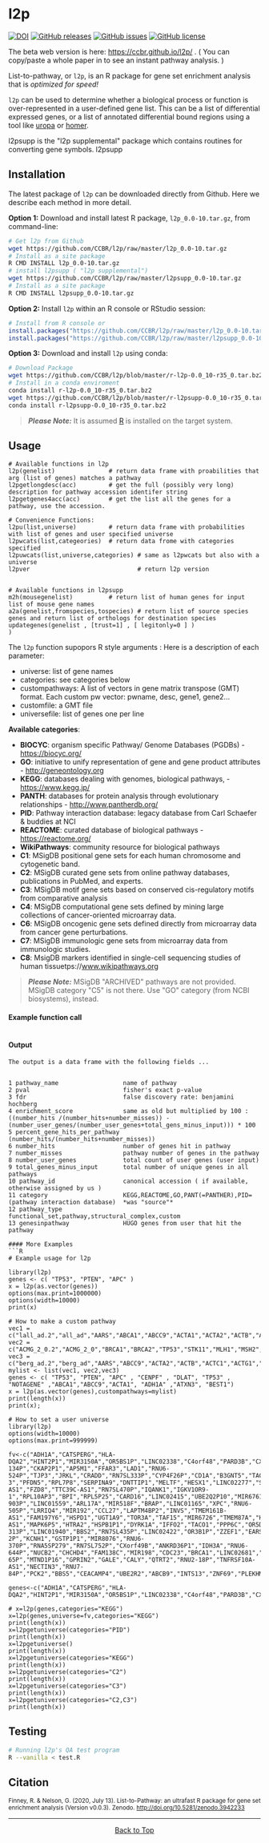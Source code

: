 # l2p

[![DOI](https://zenodo.org/badge/164483194.svg)](https://zenodo.org/badge/latestdoi/164483194)
[![GitHub releases](https://img.shields.io/github/release/CCBR/l2p)](https://github.com/CCBR/l2p/releases) [![GitHub issues](https://img.shields.io/github/issues/CCBR/l2p)](https://github.com/CCBR/l2p/issues) [![GitHub license](https://img.shields.io/github/license/CCBR/l2p)](https://github.com/CCBR/l2p/blob/master/LICENSE)

The beta web version is here: https://ccbr.github.io/l2p/ . ( You can copy/paste a whole paper in to see an instant pathway analysis. )

List-to-pathway, or `l2p`, is an R package for gene set enrichment analysis that is _optimized for speed!_ 

`l2p` can be used to determine whether a biological process or function is over-represented in a user-defined gene list. This can be a list of differential expressed genes, or a list of annotated differential bound regions using a tool like [uropa](https://www.nature.com/articles/s41598-017-02464-y) or [homer](http://homer.ucsd.edu/homer/ngs/annotation.html). 

l2psupp is the "l2p supplemental" package which contains routines for converting gene symbols.  l2psupp 


## Installation

The latest package of `l2p` can be downloaded directly from Github. Here we describe each method in more detail.

**Option 1:** Download and install latest R package, `l2p_0.0-10.tar.gz`, from command-line:
```bash
# Get l2p from Github
wget https://github.com/CCBR/l2p/raw/master/l2p_0.0-10.tar.gz
# Install as a site package 
R CMD INSTALL l2p_0.0-10.tar.gz
# install l2psupp ( "l2p supplemental")
wget https://github.com/CCBR/l2p/raw/master/l2psupp_0.0-10.tar.gz
# Install as a site package 
R CMD INSTALL l2psupp_0.0-10.tar.gz
```
 
**Option 2:** Install `l2p` within an R console or RStudio session:
```R
# Install from R console or 
install.packages("https://github.com/CCBR/l2p/raw/master/l2p_0.0-10.tar.gz", repos=NULL) 
install.packages("https://github.com/CCBR/l2p/raw/master/l2psupp_0.0-10.tar.gz", repos=NULL) 

```

**Option 3:** Download and install `l2p` using conda:
```bash
# Download Package
wget https://github.com/CCBR/l2p/blob/master/r-l2p-0.0_10-r35_0.tar.bz2?raw=true -O r-l2p-0.0_10-r35_0.tar.bz2
# Install in a conda enviroment
conda install r-l2p-0.0_10-r35_0.tar.bz2
wget https://github.com/CCBR/l2p/blob/master/r-l2psupp-0.0_10-r35_0.tar.bz2?raw=true -O r-l2psupp-0.0_10-r35_0.tar.bz2
conda install r-l2psupp-0.0_10-r35_0.tar.bz2

```

> _**Please Note:**_ It is assumed [R](https://cran.r-project.org/doc/manuals/R-admin.html) is installed on the target system. 

## Usage
```
# Available functions in l2p
l2p(genelist)               # return data frame with proabilities that arg (list of genes) matches a pathway
l2pgetlongdesc(acc)         # get the full (possibly very long) description for pathway accession identifer string
l2pgetgenes4acc(acc)        # get the list all the genes for a pathway, use the accession.

# Convenience Functions:
l2pu(list,universe)         # return data frame with probabilities with list of genes and user specified universe
l2pwcats(list,categeories)  # return data frome with categories specified
l2puwcats(list,universe,categories) # same as l2pwcats but also with a universe
l2pver                              # return l2p version


# Available functions in l2psupp 
m2h(mousegenelist)          # return list of human genes for input list of mouse gene names
a2a(genelist,fromspecies,tospecies) # return list of source species genes and return list of orthologs for destination species
updategenes(genelist , [trust=1] , [ legitonly=0 ] )
)
```

The `l2p` function supopors R style arguments    :
Here is a description of each parameter: 
 - universe: list of gene names
 - categories: see categories below
 - custompathways: A list of vectors in gene matrix transpose (GMT) format. Each custom pw vector: pwname, desc, gene1, gene2...
 - customfile: a GMT file
 - universefile: list of genes one per line

**Available categories**:
 - **BIOCYC**: organism specific Pathway/ Genome Databases (PGDBs)  - https://biocyc.org/
 - **GO**: initiative to unify representation of gene and gene product attributes -  http://geneontology.org
 - **KEGG**: databases dealing with genomes, biological pathways, - https://www.kegg.jp/
 - **PANTH**: databases for protein analysis through evolutionary relationships - http://www.pantherdb.org/
 - **PID**: Pathway interaction database: legacy database from Carl Schaefer & buddies at NCI
 - **REACTOME**: curated database of biological pathways - https://reactome.org/
 - **WikiPathways**: community resource for biological pathways 
 - **C1**: MSigDB positional gene sets for each human chromosome and cytogenetic band.
 - **C2**: MSigDB curated gene sets from online pathway databases, publications in PubMed, and experts.
 - **C3**: MSigDB motif gene sets based on conserved cis-regulatory motifs from comparative analysis
 - **C4**: MSigDB computational gene sets defined by mining large collections of cancer-oriented microarray data.
 - **C6**: MSigDB oncogenic gene sets defined directly from microarray data from cancer gene perturbations.
 - **C7**: MSigDB immunologic gene sets  from microarray data from immunologic studies.
 - **C8**: MsigDB markers identified in single-cell sequencing studies of human tissuetps://www.wikipathways.org

> _**Please Note:**_ MSigDB "ARCHIVED" pathways are not provided.  MSigDB category "C5" is not there. Use "GO" category (from NCBI biosystems), instead.

#### Example function call
```R 

```

#### Output
```
The output is a data frame with the following fields ...
 

1 pathway_name                  name of pathway
2 pval                          fisher's exact p-value
3 fdr                           false discovery rate: benjamini hochberg
4 enrichment_score              same as old but multiplied by 100 : ((number_hits /(number_hits+number_misses)) - (number_user_genes/(number_user_genes+total_gens_minus_input))) * 100
5 percent_gene_hits_per_pathway (number_hits/(number_hits+number_misses))
6 number_hits                   number of genes hit in pathway
7 number_misses                 pathway number of genes in the pathway
8 number_user_genes             total count of user genes (user input)
9 total_genes_minus_input       total number of unique genes in all pathways
10 pathway_id                   canonical accession ( if available, otherwise assigned by us )
11 category                     KEGG,REACTOME,GO,PANT(=PANTHER),PID=(pathway interaction database)  *was "source"*
12 pathway_type                 functional_set,pathway,structural_complex,custom
13 genesinpathway               HUGO genes from user that hit the pathway

#### More Examples    
```R
# Example usage for l2p
    
library(l2p)
genes <- c( "TP53", "PTEN", "APC" )
x = l2p(as.vector(genes))
options(max.print=1000000)
options(width=10000)
print(x)

# How to make a custom pathway
vec1 = c("lall_ad.2","all_ad","AARS","ABCA1","ABCC9","ACTA1","ACTA2","ACTB","ACTC1","ACTG1","ACTN2","ACTN4","ACVR2B","ACVRL1","ADAR","AFG3L2","AFP","AIP","AK1","AKAP9")
vec2 = c("ACMG_2_0.2","ACMG_2_0","BRCA1","BRCA2","TP53","STK11","MLH1","MSH2","MSH6","PMS2")
vec3 = c("berg_ad.2","berg_ad","AARS","ABCC9","ACTA2","ACTB","ACTC1","ACTG1","ACTN2","ACTN4","ACVR2B","ACVRL1","ADAR","AFG3L2","AIP","AK1","AKAP9","AKT2","AMPD1","ANG","ANK2","ANKH","APC","APOA2","APOA5","APOB","APP","ATL1","ATP1A2","ATP2A2","ATP2C1","ATXN1","ATXN10","ATXN2","ATXN3","ATXN7","AXIN2","BAG3","BCO1","BEST1")
mylist <- list(vec1, vec2,vec3)
genes <- c( "TP53", "PTEN", "APC" , "CENPF" , "DLAT", "TP53" , "NOTAGENE" ,"ABCA1","ABCC9","ACTA1", "ADH1A" ,"ATXN3", "BEST1")
x = l2p(as.vector(genes),custompathways=mylist)
print(length(x))
print(x);

# How to set a user universe
library(l2p)
options(width=10000)
options(max.print=999999)

fv<-c("ADH1A","CATSPERG","HLA-DQA2","HINT2P1","MIR3150A","OR5BS1P","LINC02338","C4orf48","PARD3B","CX3CR1","RPL21P121","ARHGAP1","GAPDHP36","CNBD1","C8orf48","HTR3D","LINC00396","HIGD1AP5","C16orf90","RNU1-134P","CKAP2P1","AP5M1","FFAR3","LAD1","RNU6-524P","TJP3","JRKL","CRADD","RN7SL333P","CYP4F26P","CD1A","B3GNT5","TACC1P1","LINC02763","LOC100505664","TEX15","RPSAP18","CHP2","TRAV8-3","PFDN5","RPL7P8","SERPINA9","DNTTIP1","MELTF","HESX1","LINC02277","SFSWAP","SLC7A11","NAA16","FAM171B","GMNN","ZBTB2","WNT6","LINC02799","MRPL4","MTND1P37","HMGN2P40","NMD3P1","MIR195","LINC02785","DYM","TADA3","CEACAMP5","FAM198B-AS1","FZD8","TTC39C-AS1","RN7SL470P","IQANK1","IGKV1OR9-1","RPL10AP3","BPI","RPL5P25","CARD16","LINC02415","UBE2Q2P10","MIR6761","RNU6-903P","LINC01559","ARL17A","MIR518F","BRAP","LINC01165","XPC","RNU6-505P","LRRIQ4","MIR192","CCL27","LAPTM4BP2","INVS","TMEM161B-AS1","FAM197Y6","HSPD1","UGT1A9","TOR3A","TAF15","MIR6726","TMEM87A","HMGB1","MEI4","NAGPA-AS1","MAPK6P5","HTRA2","HSPB1P1","DYRK1A","IFFO2","TACO1","PPP6C","OR5D14","RNU6-313P","LINC01940","BBS2","RN7SL435P","LINC02422","OR3B1P","ZZEF1","EARS2","LINC02558","LINC00265-2P","KCNH1","GSTP1P1","MIR8076","RNU6-370P","RNA5SP279","RN7SL752P","CXorf49B","ANKRD36P1","IDH3A","RNU6-644P","NUCB2","CHCHD4","FAM138C","MIR198","CDC23","BRCA1","LINC02681","TFB2M","PPIP5K2","MAP2K1","MTATP6P14","COX6B1P2","HDAC5","RAB11FIP2","VSIG4","RN7SL690P","DNAJC13","GOT2P1","GTF2H1","BIRC2","LOC100132202","GAGE4","MTRNR2L10","LINC02319","C8orf49","CCNG2","LINC01524","RN7SKP49","CLDN22","FXYD6","LINC00384","ZNF14","PCGF3","CCDC6","TM4SF20","PRPS1L1","PRORSD1P","SEPHS1P1","KCNA10","MGAT5","LINC02015","BSDC1","POTEM","PHAX","RNU4-65P","MTND1P16","GPRIN2","GALE","CALY","QTRT2","RNU2-18P","TNFRSF10A-AS1","NECTIN3","RNU7-84P","PCK2","BBS5","CEACAMP4","UBE2R2","ABCB9","INTS13","ZNF69","PLEKHM2","LDHA","PHKBP1","SLC9B2","HNRNPA3P9","ARGFXP1","IER5L","CAPRIN1","RNA5SP19","NOP9","COX6CP16")

genes<-c("ADH1A","CATSPERG","HLA-DQA2","HINT2P1","MIR3150A","OR5BS1P","LINC02338","C4orf48","PARD3B","CX3CR1","RPL21P121","ARHGAP1","GAPDHP36","CNBD1","C8orf48","HTR3D","LINC00396","HIGD1AP5")

# x=l2p(genes,categories="KEGG")
x=l2p(genes,universe=fv,categories="KEGG")
print(length(x))
x=l2pgetuniverse(categories="PID")
print(length(x))
x=l2pgetuniverse()
print(length(x))
x=l2pgetuniverse(categories="KEGG")
print(length(x))
x=l2pgetuniverse(categories="C2")
print(length(x))
x=l2pgetuniverse(categories="C3")
print(length(x))
x=l2pgetuniverse(categories="C2,C3")
print(length(x))
```
## Testing  
``` bash
# Running l2p's QA test program
R --vanilla < test.R
```

## Citation
<sup>Finney, R. & Nelson, G. (2020, July 13). List-to-Pathway: an ultrafast R package for gene set enrichment analysis (Version v0.0.3). Zenodo. http://doi.org/10.5281/zenodo.3942233</sup>
  
<hr>
  
<p align="center">
	<a href="#l2p">Back to Top</a>
</p>
